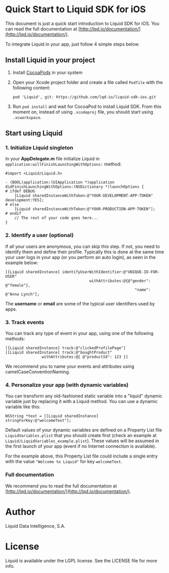 # Quick Start to Liquid SDK for iOS

This document is just a quick start introduction to Liquid SDK for iOS. You can read the full documentation at [http://lqd.io/documentation/](http://lqd.io/documentation/).

To integrate Liquid in your app, just follow 4 simple steps below.

## Install Liquid in your project

1. Install [CocoaPods](http://cocoapods.org/) in your system
2. Open your Xcode project folder and create a file called `Podfile` with the following content:

    ```
    pod 'Liquid', git: https://github.com/lqd-io/liquid-sdk-ios.git
    ```

3. Run `pod install` and wait for CocoaPod to install Liquid SDK. From this moment on, instead of using `.xcodeproj` file, you should start using `.xcworkspace`.

## Start using Liquid

### 1. Initialize Liquid singleton

In your **AppDelegate.m** file initialize Liquid in `application:willFinishLaunchingWithOptions:` method:

    #import <Liquid/Liquid.h>

    - (BOOL)application:(UIApplication *)application didFinishLaunchingWithOptions:(NSDictionary *)launchOptions {
    # ifdef DEBUG
        [Liquid sharedInstanceWithToken:@"YOUR-DEVELOPMENT-APP-TOKEN" development:YES];
    # else
        [Liquid sharedInstanceWithToken:@"YOUR-PRODUCTION-APP-TOKEN"];
    # endif
        // The rest of your code goes here...
    }

### 2. Identify a user (optional)

If all your users are anonymous, you can skip this step. If not, you need to identify them and define their profile.
Typically this is done at the same time your user logs in your app (or you perform an auto login), as seen in the example below:


    [[Liquid sharedInstance] identifyUserWithIdentifier:@"UNIQUE-ID-FOR-USER"
                                         withAttributes:@{@"gender": @"female"},
                                                             "name": @"Anna Lynch"];

The **username** or **email** are some of the typical user identifiers used by apps.

### 3. Track events

You can track any type of event in your app, using one of the following methods:

    [[Liquid sharedInstance] track:@"clickedProfilePage"]
    [[Liquid sharedInstance] track:@"boughtProduct"
                    withAttributes:@{ @"productId": 123 }]

We recommend you to name your events and attributes using camelCaseConventionNaming.

### 4. Personalize your app (with dynamic variables)

You can transform any old-fashioned static variable into a "liquid" dynamic variable just by replacing it with a Liquid method. You can use a dynamic variable like this:

    NSString *text = [[Liquid sharedInstance] stringForKey:@"welcomeText"];

Default values of your dynamic variables are defined on a Property List file `LiquidVariables.plist` that you should create first (check an example at `Liquid/LiquidVariables_example.plist`).
These values will be assumed in the first launch of your app (event if no Internet connection is available).

For the example above, this Property List file could include a single entry with the value `"Welcome to Liquid"` for key `welcomeText`.


### Full documentation

We recommend you to read the full documentation at [http://lqd.io/documentation/](http://lqd.io/documentation/).


# Author

Liquid Data Intelligence, S.A.

# License

Liquid is available under the LGPL license. See the LICENSE file for more info.

